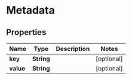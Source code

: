 

# Metadata


## Properties

Name | Type | Description | Notes
------------ | ------------- | ------------- | -------------
**key** | **String** |  |  [optional]
**value** | **String** |  |  [optional]



